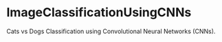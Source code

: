# ImageClassificationUsingCNNs
Cats vs Dogs Classification using Convolutional Neural Networks (CNNs).
